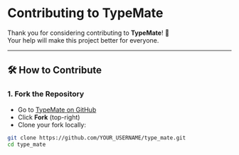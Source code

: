# Contributing to TypeMate

Thank you for considering contributing to **TypeMate**! 🎉  
Your help will make this project better for everyone.

---

## 🛠 How to Contribute

### 1. Fork the Repository
- Go to [TypeMate on GitHub](https://github.com/ratulhasanruhan/type_mate)
- Click **Fork** (top-right)
- Clone your fork locally:
```bash
git clone https://github.com/YOUR_USERNAME/type_mate.git
cd type_mate
